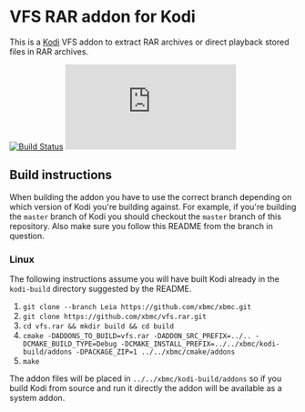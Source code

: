 # VFS RAR addon for Kodi

This is a [Kodi](http://kodi.tv) VFS addon to extract RAR archives or direct playback stored files in RAR archives.

[![Build Status](https://travis-ci.org/xbmc/vfs.rar.svg?branch=master)](https://travis-ci.org/xbmc/vfs.rar)
[![Build Status](https://dev.azure.com/teamkodi/binary-addons/_apis/build/status/xbmc.vfs.rar?branchName=Leia)](https://dev.azure.com/teamkodi/binary-addons/_build/latest?definitionId=52&branchName=Leia)
<!--- [![Build Status](https://ci.appveyor.com/api/projects/status/github/xbmc/vfs.rar?svg=true)](https://ci.appveyor.com/project/xbmc/vfs-rar) -->

## Build instructions

When building the addon you have to use the correct branch depending on which version of Kodi you're building against. 
For example, if you're building the `master` branch of Kodi you should checkout the `master` branch of this repository. 
Also make sure you follow this README from the branch in question.

### Linux

The following instructions assume you will have built Kodi already in the `kodi-build` directory 
suggested by the README.

1. `git clone --branch Leia https://github.com/xbmc/xbmc.git`
2. `git clone https://github.com/xbmc/vfs.rar.git`
3. `cd vfs.rar && mkdir build && cd build`
4. `cmake -DADDONS_TO_BUILD=vfs.rar -DADDON_SRC_PREFIX=../.. -DCMAKE_BUILD_TYPE=Debug -DCMAKE_INSTALL_PREFIX=../../xbmc/kodi-build/addons -DPACKAGE_ZIP=1 ../../xbmc/cmake/addons`
5. `make`

The addon files will be placed in `../../xbmc/kodi-build/addons` so if you build Kodi from source and run it directly 
the addon will be available as a system addon.
